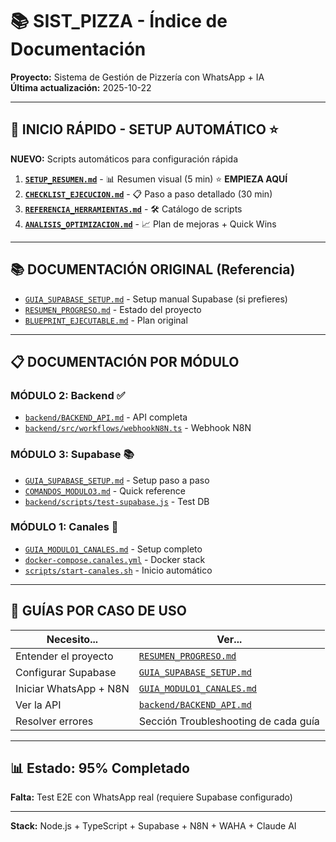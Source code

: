 # 📚 SIST_PIZZA - Índice de Documentación

**Proyecto:** Sistema de Gestión de Pizzería con WhatsApp + IA  
**Última actualización:** 2025-10-22

---

## 🚀 INICIO RÁPIDO - SETUP AUTOMÁTICO ⭐

**NUEVO:** Scripts automáticos para configuración rápida

1. **[`SETUP_RESUMEN.md`](./SETUP_RESUMEN.md)** - 📊 Resumen visual (5 min) ⭐ **EMPIEZA AQUÍ**
2. **[`CHECKLIST_EJECUCION.md`](./CHECKLIST_EJECUCION.md)** - 📋 Paso a paso detallado (30 min)
3. **[`REFERENCIA_HERRAMIENTAS.md`](./REFERENCIA_HERRAMIENTAS.md)** - 🛠️ Catálogo de scripts
4. **[`ANALISIS_OPTIMIZACION.md`](./ANALISIS_OPTIMIZACION.md)** - 📈 Plan de mejoras + Quick Wins

---

## 📚 DOCUMENTACIÓN ORIGINAL (Referencia)

- [`GUIA_SUPABASE_SETUP.md`](./GUIA_SUPABASE_SETUP.md) - Setup manual Supabase (si prefieres)
- [`RESUMEN_PROGRESO.md`](./RESUMEN_PROGRESO.md) - Estado del proyecto
- [`BLUEPRINT_EJECUTABLE.md`](./BLUEPRINT_EJECUTABLE.md) - Plan original

---

## 📋 DOCUMENTACIÓN POR MÓDULO

### MÓDULO 2: Backend ✅
- [`backend/BACKEND_API.md`](./backend/BACKEND_API.md) - API completa
- [`backend/src/workflows/webhookN8N.ts`](./backend/src/workflows/webhookN8N.ts) - Webhook N8N

### MÓDULO 3: Supabase 📚
- [`GUIA_SUPABASE_SETUP.md`](./GUIA_SUPABASE_SETUP.md) - Setup paso a paso
- [`COMANDOS_MODULO3.md`](./COMANDOS_MODULO3.md) - Quick reference
- [`backend/scripts/test-supabase.js`](./backend/scripts/test-supabase.js) - Test DB

### MÓDULO 1: Canales 🚀
- [`GUIA_MODULO1_CANALES.md`](./GUIA_MODULO1_CANALES.md) - Setup completo
- [`docker-compose.canales.yml`](./docker-compose.canales.yml) - Docker stack
- [`scripts/start-canales.sh`](./scripts/start-canales.sh) - Inicio automático

---

## 🎯 GUÍAS POR CASO DE USO

| Necesito... | Ver... |
|-------------|--------|
| Entender el proyecto | [`RESUMEN_PROGRESO.md`](./RESUMEN_PROGRESO.md) |
| Configurar Supabase | [`GUIA_SUPABASE_SETUP.md`](./GUIA_SUPABASE_SETUP.md) |
| Iniciar WhatsApp + N8N | [`GUIA_MODULO1_CANALES.md`](./GUIA_MODULO1_CANALES.md) |
| Ver la API | [`backend/BACKEND_API.md`](./backend/BACKEND_API.md) |
| Resolver errores | Sección Troubleshooting de cada guía |

---

## 📊 Estado: 95% Completado

**Falta:** Test E2E con WhatsApp real (requiere Supabase configurado)

---

**Stack:** Node.js + TypeScript + Supabase + N8N + WAHA + Claude AI

